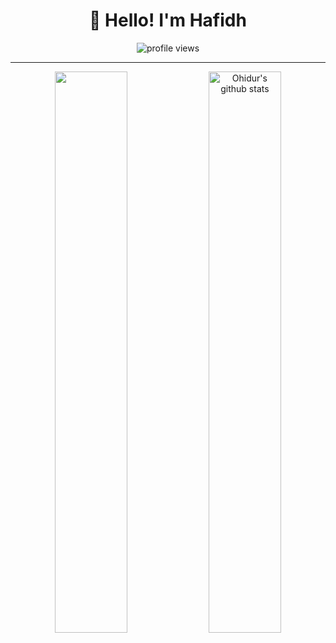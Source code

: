 <div align='center'>
  
  
  # 👋 Hello! I'm Hafidh  
  <img src="https://gpvc.arturio.dev/hafidh7" alt="profile views"> 
  
</div>

---

<p align="center">
  <img width="48%"  align="center" src="https://github-readme-stats.vercel.app/api/top-langs/?username=hafidh7&theme=vue-dark&hide_langs_below=1&layout=compact" />
  <img width="48%"  align="center" src="https://github-readme-stats.vercel.app/api?username=hafidh7&show_icons=true&theme=vue-dark&line_height=31" alt="Ohidur's github stats"/>
</p>
